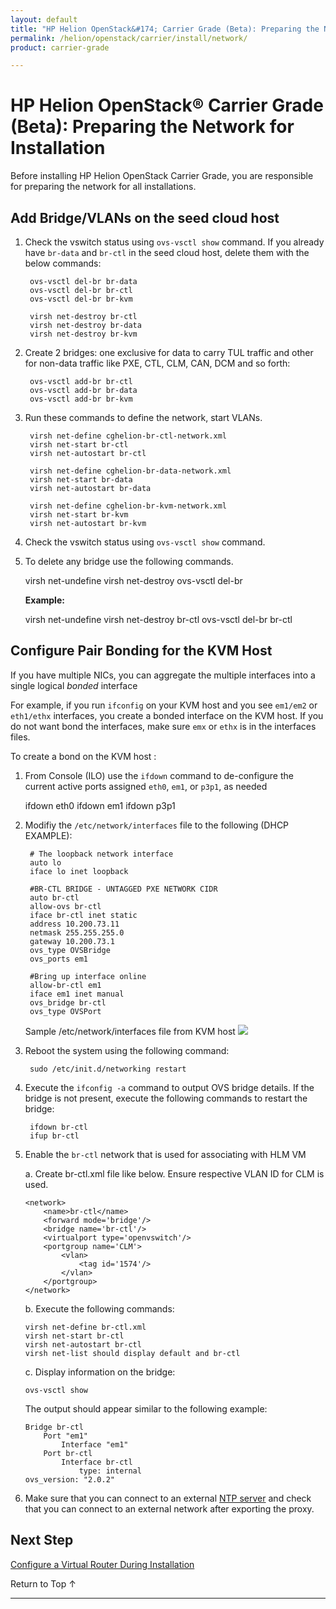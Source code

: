 ```yaml
---
layout: default
title: "HP Helion OpenStack&#174; Carrier Grade (Beta): Preparing the Network for Installation"
permalink: /helion/openstack/carrier/install/network/
product: carrier-grade

---
```

<!--UNDER REVISION-->


<script>

function PageRefresh {
onLoad="window.refresh"
}

PageRefresh();

</script>

# HP Helion OpenStack&#174; Carrier Grade (Beta): Preparing the Network for Installation 

Before installing HP Helion OpenStack Carrier Grade, you are responsible for preparing the network for all installations. 

## Add Bridge/VLANs on the seed cloud host

1. Check the vswitch status using `ovs-vsctl show` command. If you already have `br-data` and `br-ctl` in the seed cloud host, delete them with the below commands:

		ovs-vsctl del-br br-data
		ovs-vsctl del-br br-ctl
		ovs-vsctl del-br br-kvm

		virsh net-destroy br-ctl
		virsh net-destroy br-data
		virsh net-destroy br-kvm

2. Create 2 bridges: one exclusive for data to carry TUL traffic and other for non-data traffic like PXE, CTL, CLM, CAN, DCM and so forth: 

		ovs-vsctl add-br br-ctl
		ovs-vsctl add-br br-data
		ovs-vsctl add-br br-kvm

3. Run these commands to define the network, start VLANs. 

		virsh net-define cghelion-br-ctl-network.xml
		virsh net-start br-ctl
		virsh net-autostart br-ctl

		virsh net-define cghelion-br-data-network.xml
		virsh net-start br-data
		virsh net-autostart br-data

		virsh net-define cghelion-br-kvm-network.xml
		virsh net-start br-kvm
		virsh net-autostart br-kvm

4. Check the vswitch status using `ovs-vsctl show` command.

5. To delete any bridge use the following commands.

	virsh net-undefine <bridge-name>
	virsh net-destroy <bridge-name>
	ovs-vsctl del-br <bridge-name>

	**Example:**

	virsh net-undefine <br-ctl>
	virsh net-destroy br-ctl
	ovs-vsctl del-br br-ctl

## Configure Pair Bonding for the KVM Host

If you have multiple NICs, you can aggregate the multiple interfaces into a single logical *bonded* interface

For example, if you run `ifconfig` on your KVM host and you see `em1/em2` or `eth1/ethx` interfaces, you create a bonded interface on the KVM host. If you do not want bond the interfaces, make sure `emx` or `ethx` is in the interfaces files.

To create a bond on the KVM host :

1. From Console (ILO) use the `ifdown` command to de-configure the current active ports assigned `eth0`, `em1`, or `p3p1`, as needed

	ifdown eth0
	ifdown em1
	ifdown p3p1

2. Modifiy the `/etc/network/interfaces` file to the following (DHCP EXAMPLE):

		# The loopback network interface
		auto lo
		iface lo inet loopback

		#BR-CTL BRIDGE - UNTAGGED PXE NETWORK CIDR
		auto br-ctl
		allow-ovs br-ctl
		iface br-ctl inet static
		address 10.200.73.11
		netmask 255.255.255.0
		gateway 10.200.73.1
		ovs_type OVSBridge
		ovs_ports em1

		#Bring up interface online
		allow-br-ctl em1
		iface em1 inet manual
		ovs_bridge br-ctl
		ovs_type OVSPort

	Sample /etc/network/interfaces file from KVM host 
	<img src="media/CGH-interfaces-file" >

3. Reboot the system using the following command:

		sudo /etc/init.d/networking restart

3. Execute the `ifconfig -a` command to output OVS bridge details. If the bridge is not present, execute the following commands to restart the bridge:

		ifdown br-ctl
		ifup br-ctl


5.	Enable the `br-ctl` network that is used for associating with HLM VM

	a. Create br-ctl.xml file like below. Ensure respective VLAN ID for CLM is used.

		<network>
			<name>br-ctl</name>
			<forward mode='bridge'/>
			<bridge name='br-ctl'/>
			<virtualport type='openvswitch'/>
			<portgroup name='CLM'>
				<vlan>
					<tag id='1574'/>
				</vlan>
			</portgroup>
		</network>

	b. Execute the following commands:

		virsh net-define br-ctl.xml
		virsh net-start br-ctl
		virsh net-autostart br-ctl
		virsh net-list should display default and br-ctl 
		
	c.	Display information on the bridge:		

		ovs-vsctl show 

	The output should appear similar to the following example:

		Bridge br-ctl
			Port "em1"
				Interface "em1"
			Port br-ctl
				Interface br-ctl
					type: internal
		ovs_version: "2.0.2"

5. Make sure that you can connect to an external [NTP server](/helion/openstack/carrier/install/ntp/) and check that you can connect to an external network after exporting the proxy. 

## Next Step

[Configure a Virtual Router During Installation](/helion/openstack/carrier/install/virt-router/)


<a href="#top" style="padding:14px 0px 14px 0px; text-decoration: none;"> Return to Top &#8593; </a>

---


